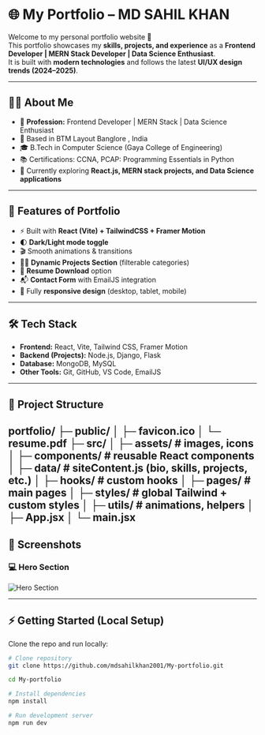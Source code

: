 # 🌐 My Portfolio – MD SAHIL KHAN

Welcome to my personal portfolio website 🚀  
This portfolio showcases my **skills, projects, and experience** as a **Frontend Developer | MERN Stack Developer | Data Science Enthusiast**.  
It is built with **modern technologies** and follows the latest **UI/UX design trends (2024–2025)**.

---

## 👨‍💻 About Me
- 💼 **Profession:** Frontend Developer | MERN Stack | Data Science Enthusiast  
- 📍 Based in BTM Layout Banglore , India  
- 🎓 B.Tech in Computer Science (Gaya College of Engineering)  
- 📚 Certifications: CCNA, PCAP: Programming Essentials in Python  
- 🌱 Currently exploring **React.js, MERN stack projects, and Data Science applications**

---

## 🚀 Features of Portfolio
- ⚡ Built with **React (Vite) + TailwindCSS + Framer Motion**
- 🌓 **Dark/Light mode toggle**
- 🎬 Smooth animations & transitions
- 👨‍💻 **Dynamic Projects Section** (filterable categories)
- 📄 **Resume Download** option
- 📬 **Contact Form** with EmailJS integration
- 📱 Fully **responsive design** (desktop, tablet, mobile)

---

## 🛠️ Tech Stack
- **Frontend:** React, Vite, Tailwind CSS, Framer Motion  
- **Backend (Projects):** Node.js, Django, Flask  
- **Database:** MongoDB, MySQL  
- **Other Tools:** Git, GitHub, VS Code, EmailJS  

---

## 📂 Project Structure

portfolio/
├─ public/
│ ├─ favicon.ico
│ └─ resume.pdf
├─ src/
│ ├─ assets/ # images, icons
│ ├─ components/ # reusable React components
│ ├─ data/ # siteContent.js (bio, skills, projects, etc.)
│ ├─ hooks/ # custom hooks
│ ├─ pages/ # main pages
│ ├─ styles/ # global Tailwind + custom styles
│ ├─ utils/ # animations, helpers
│ ├─ App.jsx
│ └─ main.jsx
---

## 📸 Screenshots
### 💻 Hero Section
![Hero Section](./public/images/projects/f1-streetwear.png)

---

## ⚡ Getting Started (Local Setup)

Clone the repo and run locally:

```bash
# Clone repository
git clone https://github.com/mdsahilkhan2001/My-portfolio.git

cd My-portfolio

# Install dependencies
npm install

# Run development server
npm run dev
